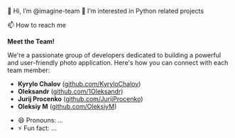 👋 Hi, I’m @imagine-team
👀 I’m interested in Python related projects

📫 How to reach me

**Meet the Team!**

We're a passionate group of developers dedicated to building a powerful and user-friendly photo application. Here's how
you can connect with each team member:

* **Kyrylo Chalov** ([github.com/KyryloChalov](https://github.com/KyryloChalov))
* **Oleksandr** ([github.com/1Oleksandr](https://github.com/1Oleksandr))
* **Jurij Procenko** ([github.com/JurijProcenko](https://github.com/JurijProcenko))
* **Oleksiy M** ([github.com/OleksiyM](https://github.com/OleksiyM))

- 😄 Pronouns: ...
- ⚡ Fun fact: ...

<!---
imagine-team/imagine-team is a ✨ special ✨ repository because its `README.md` (this file) appears on your GitHub profile.
You can click the Preview link to take a look at your changes.
--->
